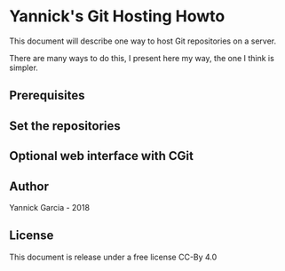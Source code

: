 # Yannick's Git Hosting Howto

This document will describe one way to host Git repositories on a server.

There are many ways to do this, I present here my way, the one I think is simpler.

## Prerequisites

## Set the repositories

## Optional web interface with CGit

## Author

Yannick Garcia - 2018

## License

This document is release under a free license CC-By 4.0

